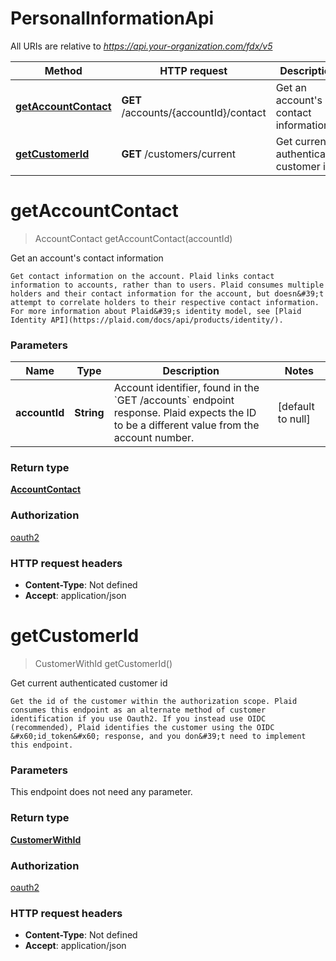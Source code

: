# PersonalInformationApi

All URIs are relative to *https://api.your-organization.com/fdx/v5*

| Method | HTTP request | Description |
|------------- | ------------- | -------------|
| [**getAccountContact**](PersonalInformationApi.md#getAccountContact) | **GET** /accounts/{accountId}/contact | Get an account&#39;s contact information |
| [**getCustomerId**](PersonalInformationApi.md#getCustomerId) | **GET** /customers/current | Get current authenticated customer id |


<a name="getAccountContact"></a>
# **getAccountContact**
> AccountContact getAccountContact(accountId)

Get an account&#39;s contact information

    Get contact information on the account. Plaid links contact information to accounts, rather than to users. Plaid consumes multiple holders and their contact information for the account, but doesn&#39;t attempt to correlate holders to their respective contact information. For more information about Plaid&#39;s identity model, see [Plaid Identity API](https://plaid.com/docs/api/products/identity/). 

### Parameters

|Name | Type | Description  | Notes |
|------------- | ------------- | ------------- | -------------|
| **accountId** | **String**| Account identifier, found in the &#x60;GET /accounts&#x60; endpoint response. Plaid expects the ID to be a different value from the account number.  | [default to null] |

### Return type

[**AccountContact**](../Models/AccountContact.md)

### Authorization

[oauth2](../README.md#oauth2)

### HTTP request headers

- **Content-Type**: Not defined
- **Accept**: application/json

<a name="getCustomerId"></a>
# **getCustomerId**
> CustomerWithId getCustomerId()

Get current authenticated customer id

    Get the id of the customer within the authorization scope. Plaid consumes this endpoint as an alternate method of customer identification if you use Oauth2. If you instead use OIDC (recommended), Plaid identifies the customer using the OIDC &#x60;id_token&#x60; response, and you don&#39;t need to implement this endpoint.

### Parameters
This endpoint does not need any parameter.

### Return type

[**CustomerWithId**](../Models/CustomerWithId.md)

### Authorization

[oauth2](../README.md#oauth2)

### HTTP request headers

- **Content-Type**: Not defined
- **Accept**: application/json

